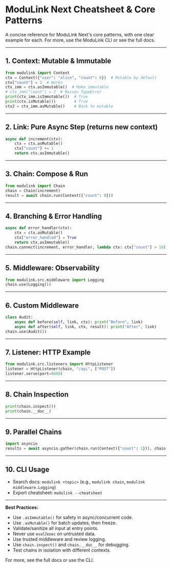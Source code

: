 # ModuLink Next Cheatsheet & Core Patterns

A concise reference for ModuLink Next's core patterns, with one clear example for each. For more, use the ModuLink CLI or see the full docs.

---

## 1. Context: Mutable & Immutable

```python
from modulink import Context
ctx = Context({"user": "alice", "count": 0})  # Mutable by default
ctx["count"] = 1  # Works
ctx_imm = ctx.asImmutable()  # Make immutable
# ctx_imm["count"] = 2  # Raises TypeError
print(ctx_imm.isImmutable())  # True
print(ctx.isMutable())        # True
ctx2 = ctx_imm.asMutable()    # Back to mutable
```

---

## 2. Link: Pure Async Step (returns new context)

```python
async def increment(ctx):
    ctx = ctx.asMutable()
    ctx["count"] += 1
    return ctx.asImmutable()
```

---

## 3. Chain: Compose & Run

```python
from modulink import Chain
chain = Chain(increment)
result = await chain.run(Context({"count": 0}))
```

---

## 4. Branching & Error Handling

```python
async def error_handler(ctx):
    ctx = ctx.asMutable()
    ctx["error_handled"] = True
    return ctx.asImmutable()
chain.connect(increment, error_handler, lambda ctx: ctx["count"] > 10)
```

---

## 5. Middleware: Observability

```python
from modulink.src.middleware import Logging
chain.use(Logging())
```

---

## 6. Custom Middleware

```python
class Audit:
    async def before(self, link, ctx): print("Before", link)
    async def after(self, link, ctx, result): print("After", link)
chain.use(Audit())
```

---

## 7. Listener: HTTP Example

```python
from modulink.src.listeners import HttpListener
listener = HttpListener(chain, "/api", ["POST"])
listener.serve(port=8080)
```

---

## 8. Chain Inspection

```python
print(chain.inspect())
print(chain.__doc__)
```

---

## 9. Parallel Chains

```python
import asyncio
results = await asyncio.gather(chain.run(Context({"count": 1})), chain.run(Context({"count": 2})))
```

---

## 10. CLI Usage

- Search docs: `modulink <topic>` (e.g., `modulink chain`, `modulink middleware.Logging`)
- Export cheatsheet: `modulink --cheatsheet`

---

**Best Practices:**
- Use `.asImmutable()` for safety in async/concurrent code.
- Use `.asMutable()` for batch updates, then freeze.
- Validate/sanitize all input at entry points.
- Never use `eval`/`exec` on untrusted data.
- Use trusted middleware and review logging.
- Use `chain.inspect()` and `chain.__doc__` for debugging.
- Test chains in isolation with different contexts.

For more, see the full docs or use the CLI.
